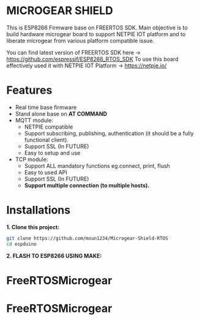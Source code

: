 MICROGEAR SHIELD
========

This is ESP8266 Firmware base on FREERTOS SDK. 
Main objective is to build hardware microgear board to support NETPIE IOT platform
and to liberate microgear from various platform compatible issue.


You can find latest version of FREERTOS SDK here -> https://github.com/espressif/ESP8266_RTOS_SDK
To use this board effectively used it with NETPIE IOT Platform -> https://netpie.io/

Features
========
- Real time base firmware 
- Stand alone base on **AT COMMAND**
- MQTT module: 
    + NETPIE compatible
    + Support subscribing, publishing, authentication (it should be a fully functional client).
    + Support SSL (In FUTURE)
    + Easy to setup and use
- TCP module:
    + Support ALL mandatory functions eg.connect, print, flush 
    + Easy to used API
    + Support SSL (In FUTURE)
    + **Support multiple connection (to multiple hosts).**
    
Installations
========
**1. Clone this project:**
```bash
git clone https://github.com/moun1234/Microgear-Shield-RTOS
cd espduino
```
**2. FLASH TO ESP8266 USING MAKE:**








# FreeRTOSMicrogear
# FreeRTOSMicrogear

